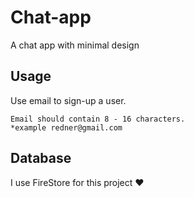 # Chat-app

A chat app with minimal design


## Usage

Use email to sign-up a user.

```
Email should contain 8 - 16 characters.
*example redner@gmail.com
```

## Database

I use FireStore for this project ❤️
